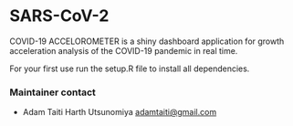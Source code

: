 # SARS-CoV-2

COVID-19 ACCELOROMETER is a shiny dashboard application for growth acceleration analysis of the COVID-19 pandemic in real time.

For your first use run the setup.R file to install all dependencies.

### Maintainer contact
* Adam Taiti Harth Utsunomiya <adamtaiti@gmail.com>
